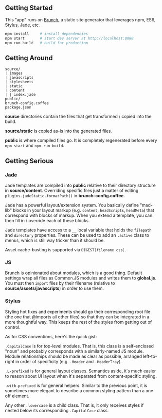## Getting Started

This "app" runs on [Brunch](http://brunch.io/), a static site generator that
leverages npm, ES6, Stylus, Jade, etc.

```sh
npm install     # install dependencies
npm start       # start dev server at http://localhost:8888
npm run build   # build for production
```

## Getting Around

```
source/
| images
| javascripts
| stylesheets
| static
| content
| | index.jade
public/
brunch-config.coffee
package.json
```

**source** directories contain the files that get transformed / copied into the
build.

**source/static** is copied as-is into the generated files.

**public** is where compiled files go. It is completely regenerated before
every `npm start` and `npm run build`.

## Getting Serious

### Jade

Jade templates are compiled into **public** relative to their directory
structure in **source/content**. Overriding specific files just a matter of
editing `plugins.jadeStatic.formatPath()` in **brunch-config.coffee**.

Jade has a powerful layout/extension system. You basically define "mad-lib"
blocks in your layout markup (e.g. `content`, `headScripts`, `headMeta`) that
correspond with blocks of markup. When you extend a template, you can then fill
in / override each of these blocks.

Jade templates have access to a `__` local variable that holds the `filepath`
and `directory` properties. These can be used to add an `.active` class to
menus, which is still way tricker than it should be.

Asset cache-busting is supported via `DIGEST(filename.css)`.

### JS

Brunch is opinionated about modules, which is a good thing. Default settings
wrap all files as Common.JS modules and writes them to **global.js**. You must
then `import` files by their filename (relative to
**source/assets/javascripts**) in order to use them.

### Stylus

Styling hot fixes and experiments should go their corresponding root file (the
one that @imports all other files) so that they can be integrated in a more
thoughtful way. This keeps the rest of the styles from getting out of control.

As for CSS conventions, here's the quick gist:

`.CapitalCase` is for top-level modules. That is, this class is a self-enclosed
"noun" and probably corresponds with a similarly-named JS module. Module
relationships should be made as clear as possible, arranged left-to-right in
order of specificity (e.g. `.Header` and `.HeaderTray`).

`.L-prefixed` is for general layout classes. Semantics aside, it's much easier
to reason about UI layout when it's separated from content-specific styling.

`.with-prefixed` is for general helpers. Similar to the previous point, it is
sometimes more elegant to describe a common styling pattern than a one-off
element.

Any other `.lowercase` is a child class. That is, it only receives styles if
nested below its corresponding `.CapitalCase` class.
